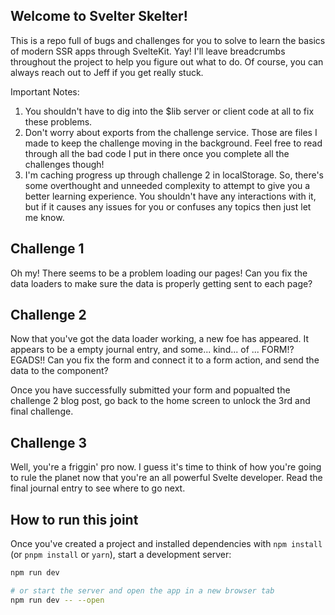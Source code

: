 ## Welcome to Svelter Skelter!

This is a repo full of bugs and challenges for you to solve to learn the basics of modern SSR apps through SvelteKit. Yay! I'll leave breadcrumbs throughout the project to help you figure out what to do. Of course, you can always reach out to Jeff if you get really stuck.

Important Notes: 
1. You shouldn't have to dig into the $lib server or client code at all to fix these problems.
2. Don't worry about exports from the challenge service. Those are files I made to keep the challenge moving in the background. Feel free to read through all the bad code I put in there once you complete all the challenges though!
3. I'm caching progress up through challenge 2 in localStorage. So, there's some overthought and unneeded complexity to attempt to give you a better learning experience. You shouldn't have any interactions with it, but if it causes any issues for you or confuses any topics then just let me know.


## Challenge 1

Oh my! There seems to be a problem loading our pages! Can you fix the data loaders to make sure the data is properly getting sent to each page?


## Challenge 2

Now that you've got the data loader working, a new foe has appeared. It appears to be a empty journal entry, and some... kind... of ... FORM!? EGADS!! Can you fix the form and connect it to a form action, and send the data to the component?

Once you have successfully submitted your form and popualted the challenge 2 blog post, go back to the home screen to unlock the 3rd and final challenge.

## Challenge 3

Well, you're a friggin' pro now. I guess it's time to think of how you're going to rule the planet now that you're an all powerful Svelte developer. Read the final journal entry to see where to go next.

## How to run this joint

Once you've created a project and installed dependencies with `npm install` (or `pnpm install` or `yarn`), start a development server:

```bash
npm run dev

# or start the server and open the app in a new browser tab
npm run dev -- --open
```
